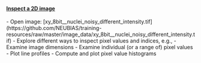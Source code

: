 <h4 id="2d"><a href="#2d">Inspect a 2D image</a></h4>
  - Open image: [xy_8bit__nuclei_noisy_different_intensity.tif](https://github.com/NEUBIAS/training-resources/raw/master/image_data/xy_8bit__nuclei_noisy_different_intensity.tif)
  - Explore different ways to inspect pixel values and indices, e.g.,
    - Examine image dimensions
    - Examine individual (or a range of) pixel values
    - Plot line profiles
    - Compute and plot pixel value histograms
